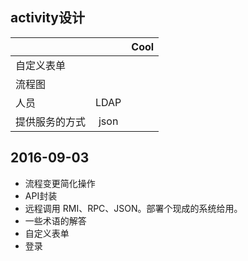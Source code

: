 ## activity设计


|           |                               | Cool |
|-----------------|:-------------------------------------------:|-----:|
| 自定义表单    	| | |
| 流程图    		| | |
| 人员    			|  LDAP | |
| 提供服务的方式   |json | |

## 2016-09-03

* 	流程变更简化操作
* 	API封装
* 	远程调用 RMI、RPC、JSON。部署个现成的系统给用。
* 	一些术语的解答
* 	自定义表单
* 	登录
